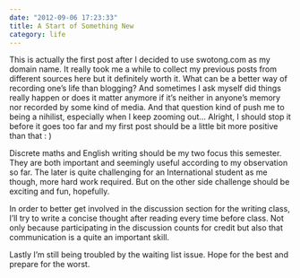 ```yaml
---
date: "2012-09-06 17:23:33"
title: A Start of Something New
category: life
---
```


This is actually the first post after I decided to use swotong.com as my domain name. It really took me a while to collect my previous posts from different sources here but it definitely worth it. What can be a better way of recording one’s life than blogging? And sometimes I ask myself did things really happen or does it matter anymore if it’s neither in anyone’s memory nor recorded by some kind of media. And that question kind of push me to being a nihilist, especially when I keep zooming out… Alright, I should stop it before it goes too far and my first post should be a little bit more positive than that : )

Discrete maths and English writing should be my two focus this semester. They are both important and seemingly useful according to my observation so far. The later is quite challenging for an International student as me though, more hard work required. But on the other side challenge should be exciting and fun, hopefully.

In order to better get involved in the discussion section for the writing class, I’ll try to write a concise thought after reading every time before class. Not only because participating in the discussion counts for credit but also that communication is a quite an important skill.

Lastly I’m still being troubled by the waiting list issue. Hope for the best and prepare for the worst.
